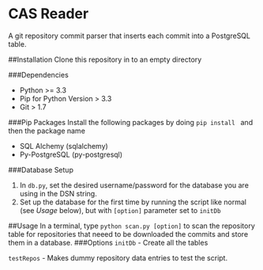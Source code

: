 CAS Reader
==========

A git repository commit parser that inserts  each commit into a  PostgreSQL 
table.

##Installation
Clone this repository in to an empty directory 

###Dependencies
* Python  >= 3.3
* Pip for Python Version > 3.3
* Git > 1.7

###Pip Packages
Install the following packages by doing `pip install `  and then the package 
name

* SQL Alchemy (sqlalchemy)
* Py-PostgreSQL (py-postgresql)

###Database Setup
1. In `db.py`, set the desired username/password for the database you are using 
in the DSN string.
2. Set up the database for the first time by running the script like normal 
(see *Usage* below), but with
`[option]` parameter set to `initDb`

##Usage
In a terminal, type `python scan.py [option]` to scan the repository table for 
repositories that neeed to be downloaded the commits and store them in a 
database.
###Options
`initDb` - Create all the tables

`testRepos` - Makes dummy repository data entries to test the script.
